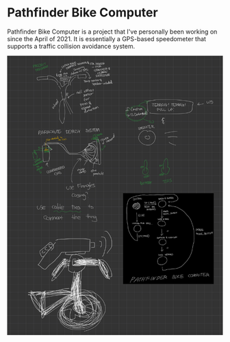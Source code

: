 # Pathfinder Bike Computer
Pathfinder Bike Computer is a project that I've personally been working on since the April of 2021. It is essentially a GPS-based speedometer that supports a traffic collision avoidance system.

![Diagram](/E743A8E7-D220-4DC3-B5E8-8931D5FC5DD2.jpeg)
